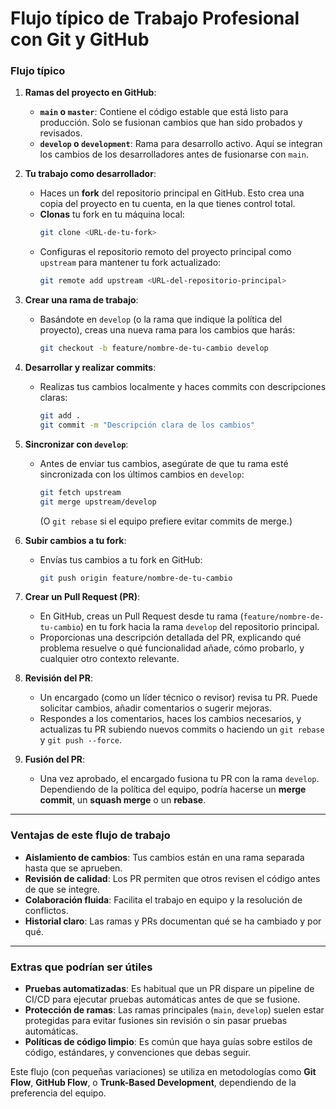 # Flujo típico de Trabajo Profesional con Git y GitHub

### **Flujo típico**

1. **Ramas del proyecto en GitHub**:
   - **`main` o `master`**: Contiene el código estable que está listo para producción. Solo se fusionan cambios que han sido probados y revisados.
   - **`develop` o `development`**: Rama para desarrollo activo. Aquí se integran los cambios de los desarrolladores antes de fusionarse con `main`.

2. **Tu trabajo como desarrollador**:
   - Haces un **fork** del repositorio principal en GitHub. Esto crea una copia del proyecto en tu cuenta, en la que tienes control total.
   - **Clonas** tu fork en tu máquina local:
     ```bash
     git clone <URL-de-tu-fork>
     ```
   - Configuras el repositorio remoto del proyecto principal como `upstream` para mantener tu fork actualizado:
     ```bash
     git remote add upstream <URL-del-repositorio-principal>
     ```

3. **Crear una rama de trabajo**:
   - Basándote en `develop` (o la rama que indique la política del proyecto), creas una nueva rama para los cambios que harás:
     ```bash
     git checkout -b feature/nombre-de-tu-cambio develop
     ```

4. **Desarrollar y realizar commits**:
   - Realizas tus cambios localmente y haces commits con descripciones claras:
     ```bash
     git add .
     git commit -m "Descripción clara de los cambios"
     ```

5. **Sincronizar con `develop`**:
   - Antes de enviar tus cambios, asegúrate de que tu rama esté sincronizada con los últimos cambios en `develop`:
     ```bash
     git fetch upstream
     git merge upstream/develop
     ```
     (O `git rebase` si el equipo prefiere evitar commits de merge.)

6. **Subir cambios a tu fork**:
   - Envías tus cambios a tu fork en GitHub:
     ```bash
     git push origin feature/nombre-de-tu-cambio
     ```

7. **Crear un Pull Request (PR)**:
   - En GitHub, creas un Pull Request desde tu rama (`feature/nombre-de-tu-cambio`) en tu fork hacia la rama `develop` del repositorio principal.
   - Proporcionas una descripción detallada del PR, explicando qué problema resuelve o qué funcionalidad añade, cómo probarlo, y cualquier otro contexto relevante.

8. **Revisión del PR**:
   - Un encargado (como un líder técnico o revisor) revisa tu PR. Puede solicitar cambios, añadir comentarios o sugerir mejoras.
   - Respondes a los comentarios, haces los cambios necesarios, y actualizas tu PR subiendo nuevos commits o haciendo un `git rebase` y `git push --force`.

9. **Fusión del PR**:
   - Una vez aprobado, el encargado fusiona tu PR con la rama `develop`. Dependiendo de la política del equipo, podría hacerse un **merge commit**, un **squash merge** o un **rebase**.

---

### **Ventajas de este flujo de trabajo**
- **Aislamiento de cambios**: Tus cambios están en una rama separada hasta que se aprueben.
- **Revisión de calidad**: Los PR permiten que otros revisen el código antes de que se integre.
- **Colaboración fluida**: Facilita el trabajo en equipo y la resolución de conflictos.
- **Historial claro**: Las ramas y PRs documentan qué se ha cambiado y por qué.

---

### **Extras que podrían ser útiles**
- **Pruebas automatizadas**: Es habitual que un PR dispare un pipeline de CI/CD para ejecutar pruebas automáticas antes de que se fusione.
- **Protección de ramas**: Las ramas principales (`main`, `develop`) suelen estar protegidas para evitar fusiones sin revisión o sin pasar pruebas automáticas.
- **Políticas de código limpio**: Es común que haya guías sobre estilos de código, estándares, y convenciones que debas seguir.

Este flujo (con pequeñas variaciones) se utiliza en metodologías como **Git Flow**, **GitHub Flow**, o **Trunk-Based Development**, dependiendo de la preferencia del equipo.